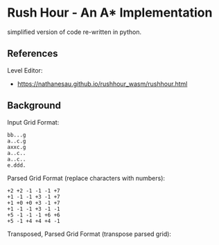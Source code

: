 # Rush Hour - An A* Implementation

simplified version of code re-written in python.

## References

Level Editor:

* https://nathanesau.github.io/rushhour_wasm/rushhour.html

## Background

Input Grid Format:

```
bb...g
a..c.g
axxc.g
a..c..
a..c..
e.ddd.
```

Parsed Grid Format (replace characters with numbers):

```
+2 +2 -1 -1 -1 +7
+1 -1 -1 +3 -1 +7
+1 +0 +0 +3 -1 +7
+1 -1 -1 +3 -1 -1
+5 -1 -1 -1 +6 +6
+5 -1 +4 +4 +4 -1
```

Transposed, Parsed Grid Format (transpose parsed grid):

<!-- NOTE: this is the format used in the original java code 
  TO BE REMOVED

```
+2 +1 +1 +1 +5 +5
+2 -1 +0 -1 -1 -1
-1 -1 +0 -1 -1 +4 
-1 +3 +3 +3 -1 +4
-1 -1 -1 -1 +6 +4
+7 +7 +7 -1 +6 -1
```

-->